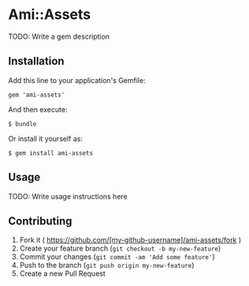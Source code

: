 # Ami::Assets

TODO: Write a gem description

## Installation

Add this line to your application's Gemfile:

    gem 'ami-assets'

And then execute:

    $ bundle

Or install it yourself as:

    $ gem install ami-assets

## Usage

TODO: Write usage instructions here

## Contributing

1. Fork it ( https://github.com/[my-github-username]/ami-assets/fork )
2. Create your feature branch (`git checkout -b my-new-feature`)
3. Commit your changes (`git commit -am 'Add some feature'`)
4. Push to the branch (`git push origin my-new-feature`)
5. Create a new Pull Request
